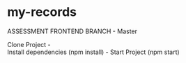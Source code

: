 # my-records

ASSESSMENT FRONTEND
BRANCH - Master

Clone Project -  
Install dependencies (npm install) - 
Start Project (npm start)
